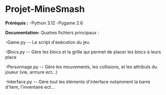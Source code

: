 # Projet-MineSmash

**Préréquis :**
  -Python 3.12
  -Pygame 2.6

**Documentation:**
  Quatres fichiers principaux :
  
  -Game.py -- Le script d'exécution du jeu
  
  -Blocs.py -- Gère les blocs et la grille qui permet de placer les blocs à leurs place

  -Personnage.py -- Gère les mouvements, les collisions, et les attributs du joueur (vie, armure ect...)

  -Interface.py -- Gère tout les éléments d'interface notamment la barre d'item, l'inventaire ect...
